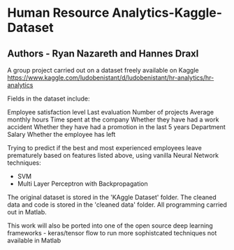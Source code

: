 
# Human Resource Analytics-Kaggle-Dataset
## Authors - Ryan Nazareth and Hannes Draxl

A group project carried out on a dataset freely available on Kaggle https://www.kaggle.com/ludobenistant/d/ludobenistant/hr-analytics/hr-analytics 

Fields in the dataset include:

Employee satisfaction level
Last evaluation
Number of projects
Average monthly hours
Time spent at the company
Whether they have had a work accident
Whether they have had a promotion in the last 5 years
Department
Salary
Whether the employee has left

Trying to predict if the best and most experienced employees leave prematurely based on features listed above, using vanilla Neural Network techniques:

* SVM 
* Multi Layer Perceptron with Backpropagation 

The original dataset is stored in the 'KAggle Dataset' folder. The cleaned data and code is stored in the 'cleaned data' folder. All programming carried out in Matlab.

This work will also be ported into one of the open source deep learning frameworks - keras/tensor flow to run more sophistcated techniques not available in Matlab


